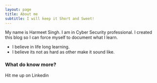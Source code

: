 ```yaml
---
layout: page
title: About me
subtitle: I will keep it Short and Sweet!
---
```


My name is Harmeet Singh. I am in Cyber Security professional. I created this blog so I can force myself to document what I learn.

- I believe in life long learning.
- I believe its not as hard as other make it sound like.



### What do know more?
Hit me up on Linkedin
